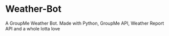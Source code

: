 # Weather-Bot
A GroupMe Weather Bot. Made with Python, GroupMe API, Weather Report API and a whole lotta love
